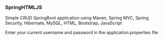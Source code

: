 ### SpringHTMLJS
Simple CRUD SpringBoot application using Maven, Spring MVC, Spring Security, Hibernate, MySQL, HTML, Bootstrap, JavaScript

Enter your current username and password in the application.properties file
